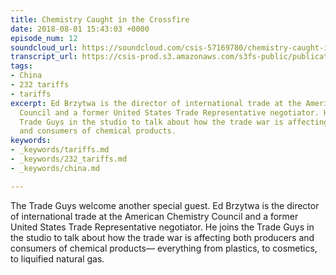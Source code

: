 ```yaml
---
title: Chemistry Caught in the Crossfire
date: 2018-08-01 15:43:03 +0000
episode_num: 12
soundcloud_url: https://soundcloud.com/csis-57169780/chemistry-caught-in-the?in=csis-57169780/sets/the-trade-guys
transcript_url: https://csis-prod.s3.amazonaws.com/s3fs-public/publication/180820_Chemistry_Crossfire.pdf
tags:
- China
- 232 tariffs
- tariffs
excerpt: Ed Brzytwa is the director of international trade at the American Chemistry
  Council and a former United States Trade Representative negotiator. He joins the
  Trade Guys in the studio to talk about how the trade war is affecting both producers
  and consumers of chemical products.
keywords:
- _keywords/tariffs.md
- _keywords/232_tariffs.md
- _keywords/china.md

---
```

The Trade Guys welcome another special guest. Ed Brzytwa is the director of international trade at the American Chemistry Council and a former United States Trade Representative negotiator. He joins the Trade Guys in the studio to talk about how the trade war is affecting both producers and consumers of chemical products— everything from plastics, to cosmetics, to liquified natural gas.